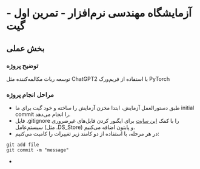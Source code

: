 # آزمایشگاه مهندسی نرم‌افزار - تمرین اول - گیت

## بخش عملی

### توضیح پروژه
توسعه ربات مکالمه‌کننده مثل ChatGPT2 با استفاده از فریم‌ورک PyTorch

### مراحل انجام پروژه
- طبق دستورالعمل آزمایش، ابتدا مخزن آزمایش را ساخته و خود گیت برای ما initial commit را انجام می‌دهد.
- فایل .gitignore را با کمک [این سایت](https://www.toptal.com/developers/gitignore) برای ایگنور کردن فایل‌های غیرضروری سیستم‌عامل (مثل .DS_Store) و پایتون اضافه می‌کنیم.
- در هر مرحله، با استفاده از دو کامند زیر تغییرات را کامیت می‌کنیم:
```
git add file
git commit -m "message"
```
- 
